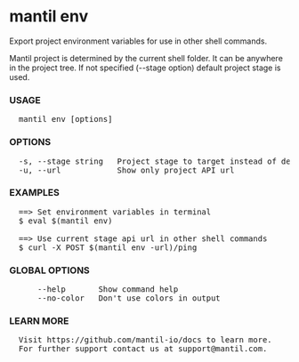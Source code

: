 
# mantil env

Export project environment variables
for use in other shell commands.

Mantil project is determined by the current shell folder. It can be anywhere in
the project tree.
If not specified (--stage option) default project stage is used.

### USAGE
<pre>
  mantil env [options]
</pre>
### OPTIONS
<pre>
  -s, --stage string   Project stage to target instead of default
  -u, --url            Show only project API url
</pre>
### EXAMPLES
<pre>
  ==&gt; Set environment variables in terminal
  $ eval $(mantil env)

  ==&gt; Use current stage api url in other shell commands
  $ curl -X POST $(mantil env -url)/ping
</pre>
### GLOBAL OPTIONS
<pre>
      --help       Show command help
      --no-color   Don't use colors in output
</pre>
### LEARN MORE
<pre>
  Visit https://github.com/mantil-io/docs to learn more.
  For further support contact us at support@mantil.com.
</pre>
